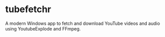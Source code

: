 # tubefetchr
A modern Windows app to fetch and download YouTube videos and audio using YoutubeExplode and FFmpeg.
